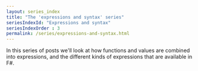 ```yaml
---
layout: series_index
title: "The 'expressions and syntax' series"
seriesIndexId: "Expressions and syntax"
seriesIndexOrder : 3
permalink: /series/expressions-and-syntax.html
---
```


In this series of posts we'll look at how functions and values are combined into expressions, and the different kinds of expressions that are available in F#.